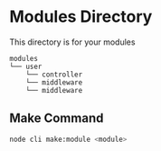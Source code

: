 # Modules Directory

This directory is for your modules

```
modules
└── user
    └── controller
    └── middleware
    └── middleware
```

## Make Command

```bash
node cli make:module <module>
```